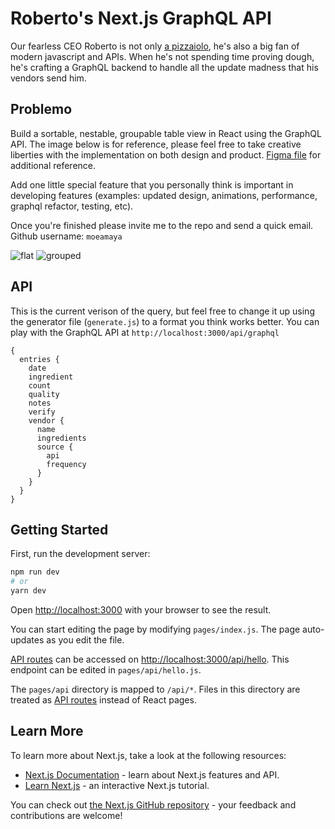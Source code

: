 # Roberto's Next.js GraphQL API

Our fearless CEO Roberto is not only [a pizzaiolo](https://github.com/monographhq/robertos/blob/main/README.md#roberto-il-pizzaiolo-), he's also a big fan of modern javascript and APIs. When he's not spending time proving dough, he's crafting a GraphQL backend to handle all the update madness that his vendors send him.

## Problemo

Build a sortable, nestable, groupable table view in React using the GraphQL API. The image below is for reference, please feel free to take creative liberties with the implementation on both design and product. [Figma file](https://www.figma.com/file/dmMcy9QvRHpWaxrOEQQrbG/Robertos-Dashboard?node-id=8%3A509) for additional reference. 

Add one little special feature that you personally think is important in developing features (examples: updated design, animations, performance, graphql refactor, testing, etc).

Once you're finished please invite me to the repo and send a quick email. Github username: `moeamaya`

![flat](https://user-images.githubusercontent.com/1373293/124149320-521a8380-da45-11eb-827b-7eae897ad87b.jpg)
![grouped](https://user-images.githubusercontent.com/1373293/124149329-547cdd80-da45-11eb-8617-5c63168bfcf3.jpg)


## API
This is the current verison of the query, but feel free to change it up using the generator file (`generate.js`) to a format you think works better. You can play with the GraphQL API at `http://localhost:3000/api/graphql`

```
{
  entries {
    date
    ingredient
    count
    quality
    notes
    verify
    vendor {
      name
      ingredients
      source {
        api
        frequency
      }
    }
  }
}
```

## Getting Started

First, run the development server:

```bash
npm run dev
# or
yarn dev
```

Open [http://localhost:3000](http://localhost:3000) with your browser to see the result.

You can start editing the page by modifying `pages/index.js`. The page auto-updates as you edit the file.

[API routes](https://nextjs.org/docs/api-routes/introduction) can be accessed on [http://localhost:3000/api/hello](http://localhost:3000/api/hello). This endpoint can be edited in `pages/api/hello.js`.

The `pages/api` directory is mapped to `/api/*`. Files in this directory are treated as [API routes](https://nextjs.org/docs/api-routes/introduction) instead of React pages.

## Learn More

To learn more about Next.js, take a look at the following resources:

- [Next.js Documentation](https://nextjs.org/docs) - learn about Next.js features and API.
- [Learn Next.js](https://nextjs.org/learn) - an interactive Next.js tutorial.

You can check out [the Next.js GitHub repository](https://github.com/vercel/next.js/) - your feedback and contributions are welcome!
